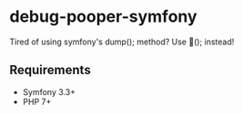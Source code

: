 # debug-pooper-symfony

Tired of using symfony's dump(); method? Use 💩(); instead!

## Requirements
- Symfony 3.3+
- PHP 7+